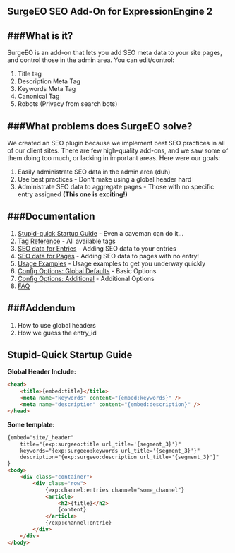 SurgeEO SEO Add-On for ExpressionEngine 2
---

###What is it?
---
SurgeEO is an add-on that lets you add SEO meta data to your site pages, and control those in the admin area. You can edit/control:

1. Title tag
2. Description Meta Tag
3. Keywords Meta Tag
4. Canonical Tag
5. Robots (Privacy from search bots)

###What problems does SurgeEO solve?
---
We created an SEO plugin because we implement best SEO practices in all of our client sites. There are few high-quality add-ons, and we saw some of them doing too much, or lacking in important areas. Here were our goals:

1. Easily administrate SEO data in the admin area (duh)
2. Use best practices - Don't make using a global header hard
3. Administrate SEO data to aggregate pages - Those with no specific entry assigned **(This one is exciting!)**

###Documentation
---
1. [Stupid-quick Startup Guide](#stupid-quick-startup-guide) - Even a caveman can do it...
2. [Tag Reference](../../wiki/Tag-Reference) - All available tags
3. [SEO data for Entries](../../wiki/SEO-for-Entries) - Adding SEO data to your entries
4. [SEO data for Pages](../../wiki/SEO-for-Pages) - Adding SEO data to pages with no entry!
3. [Usage Examples](../../wiki/Usage-Examples) - Usage examples to get you underway quickly
4. [Config Options: Global Defaults](../../wiki/Configuration) - Basic Options
5. [Config Options: Additional](../../wiki/Configuration) - Additional Options
6. [FAQ](../../wiki/FAQ)

###Addendum
---
1. How to use global headers
2. How we guess the entry_id





Stupid-Quick Startup Guide
---

**Global Header Include:**

```html
<head>
	<title>{embed:title}</title>
	<meta name="keywords" content="{embed:keywords}" />
	<meta name="description" content="{embed:description}" />
</head>
```

**Some template:**

```html
{embed="site/_header" 
	title="{exp:surgeeo:title url_title='{segment_3}'}" 
	keywords="{exp:surgeeo:keywords url_title='{segment_3}'}" 
	description="{exp:surgeeo:description url_title='{segment_3}'}"
}
<body>
	<div class="container">
		<div class="row">
			{exp:channel:entries channel="some_channel"}
			<article>
				<h2>{title}</h2>
				{content}
			</article>
			{/exp:channel:entrie}
		</div>
	</div>
</body>
```
